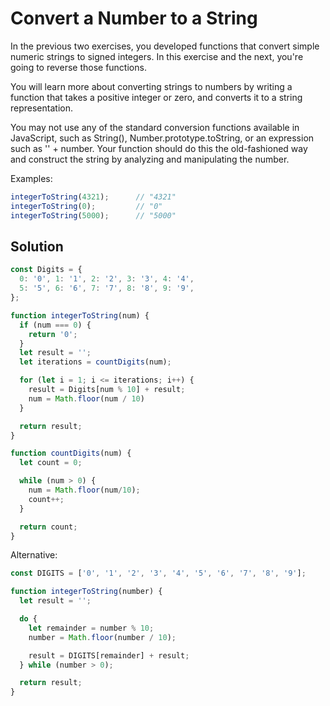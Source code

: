 # Convert a Number to a String
In the previous two exercises, you developed functions that convert simple numeric strings to signed integers. In this exercise and the next, you're going to reverse those functions.

You will learn more about converting strings to numbers by writing a function that takes a positive integer or zero, and converts it to a string representation.

You may not use any of the standard conversion functions available in JavaScript, such as String(), Number.prototype.toString, or an expression such as '' + number. Your function should do this the old-fashioned way and construct the string by analyzing and manipulating the number.

Examples:
```js
integerToString(4321);      // "4321"
integerToString(0);         // "0"
integerToString(5000);      // "5000"
```

## Solution
```js
const Digits = {
  0: '0', 1: '1', 2: '2', 3: '3', 4: '4',
  5: '5', 6: '6', 7: '7', 8: '8', 9: '9',
};

function integerToString(num) {
  if (num === 0) {
    return '0';
  }
  let result = '';
  let iterations = countDigits(num);

  for (let i = 1; i <= iterations; i++) {
    result = Digits[num % 10] + result;
    num = Math.floor(num / 10)
  }

  return result;
}

function countDigits(num) {
  let count = 0;

  while (num > 0) {
    num = Math.floor(num/10);
    count++;
  }

  return count;
}
```

Alternative:
```js
const DIGITS = ['0', '1', '2', '3', '4', '5', '6', '7', '8', '9'];

function integerToString(number) {
  let result = '';

  do {
    let remainder = number % 10;
    number = Math.floor(number / 10);

    result = DIGITS[remainder] + result;
  } while (number > 0);

  return result;
}
```